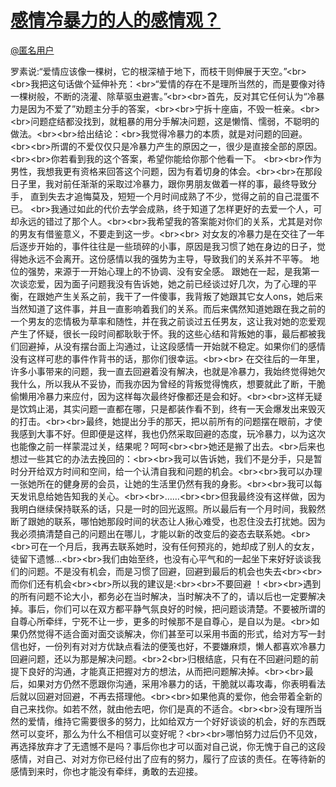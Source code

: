 
#  [感情冷暴力的人的感情观？](https://zhihu.com/questions/27047726)



[@匿名用户]()

罗素说:“爱情应该像一棵树，它的根深植于地下，而枝干则伸展于天空。”&lt;br&gt;&lt;br&gt;我把这句话做个延伸补充：&lt;br&gt;“爱情的存在不是理所当然的，而是要像对待一棵树般，不断的浇灌、除草驱虫避害。”&lt;br&gt;&lt;br&gt;首先，反对其它任何认为“冷暴力是因为不爱了”劝题主分手的答案，&lt;br&gt;&lt;br&gt;宁拆十座庙，不毁一桩亲。&lt;br&gt;&lt;br&gt;问题症结都没找到，就粗暴的用分手解决问题，这是懒惰、懦弱，不聪明的做法。&lt;br&gt;&lt;br&gt;给出结论：&lt;br&gt;我觉得冷暴力的本质，就是对问题的回避。&lt;br&gt;&lt;br&gt;所谓的不爱仅仅只是冷暴力产生的原因之一，很少是直接全部的原因。&lt;br&gt;&lt;br&gt;你若看到我的这个答案，希望你能给你那个他看一下。 &lt;br&gt;&lt;br&gt;作为男性，我想我更有资格来回答这个问题，因为有着切身的体会。&lt;br&gt;&lt;br&gt;在那段日子里，我对前任渐渐的采取过冷暴力，跟你男朋友做着一样的事，最终导致分手， 直到失去才追悔莫及，短短一个月时间成熟了不少，觉得之前的自己混蛋不已。 &lt;br&gt;我通过如此的代价去学会成熟，终于知道了怎样更好的去爱一个人，可却永远的错过了那个人。&lt;br&gt;&lt;br&gt;我希望我的答案能对你们的关系，尤其是对你的男友有借鉴意义，不要走到这一步。&lt;br&gt;&lt;br&gt; 对女友的冷暴力是在交往了一年后逐步开始的，事件往往是一些琐碎的小事，原因是我习惯了她在身边的日子，觉得她永远不会离开。这份感情以我的强势为主导，导致我们的关系并不平等。 地位的强势，来源于一开始心理上的不协调、没有安全感。 跟她在一起，是我第一次谈恋爱，因为面子问题我没有告诉她，她之前已经谈过好几次，为了心理的平衡，在跟她产生关系之前，我干了一件傻事，我背叛了她跟其它女人ons，她后来当然知道了这件事，并且一直影响着我们的关系。而后来偶然知道她跟在我之前的一个男友的恋情极为草率和随性，并在我之前谈过五任男友，这让我对她的恋爱观产生了怀疑，很长一段时间都耿耿于怀。我的这些心结和背叛她的事，最后都被我们回避掉，从没有摆台面上沟通过，让这段感情一开始就不稳定。如果你们的感情没有这样可悲的事件作背书的话，那你们很幸运。&lt;br&gt;&lt;br&gt; 在交往后的一年里，许多小事带来的问题，我一直去回避着没有解决，也就是冷暴力，我始终觉得她欠我什么，所以我从不妥协，而我亦因为曾经的背叛觉得愧疚，想要就此了断，干脆偷懒用冷暴力来应付，因为这样每次最终好像都还是会和好。&lt;br&gt;&lt;br&gt;这样无疑是饮鸩止渴，其实问题一直都在哪，只是都装作看不到，终有一天会爆发出来毁灭的打击。&lt;br&gt;&lt;br&gt;最终，她提出分手的那天，把以前所有的问题摆在眼前，才使我感到大事不好。但即便是这样，我也仍然采取回避的态度，玩冷暴力，以为这次也能像之前一样蒙混过关，结果呢？呵呵&lt;br&gt;&lt;br&gt;她还是搬了出去。&lt;br&gt;后来也想过一些其它的办法去挽回的：&lt;br&gt;&lt;br&gt;我可以告诉她，我们不是分手，只是暂时分开给双方时间和空间，给一个认清自我和问题的机会。&lt;br&gt;&lt;br&gt;我可以办理一张她所在的健身房的会员，让她的生活里仍然有我的身影。&lt;br&gt;&lt;br&gt;我可以每天发讯息给她告知我的关心。&lt;br&gt;&lt;br&gt;……&lt;br&gt;&lt;br&gt;但我最终没有这样做，因为我明白继续保持联系的话，只是一时的回光返照。所以最后有一个月时间，我毅然断了跟她的联系，哪怕她那段时间的状态让人揪心难受，也忍住没去打扰她。因为我必须搞清楚自己的问题出在哪儿，才能以新的改变后的姿态去联系她。&lt;br&gt;&lt;br&gt;可在一个月后，我再去联系她时，没有任何预兆的，她却成了别人的女友，徒留下遗憾…&lt;br&gt;&lt;br&gt;我们由始至终，也没有心平气和的一起坐下来好好谈谈我们的问题。不是没有机会，而是习惯了回避，回避到最后的机会也失去&lt;br&gt;&lt;br&gt;而你们还有机会&lt;br&gt;&lt;br&gt;所以我的建议是:&lt;br&gt;&lt;br&gt;不要回避 ！&lt;br&gt;&lt;br&gt;遇到的所有问题不论大小，都务必在当时解决，当时解决不了的，请以后也一定要解决掉。事后，你们可以在双方都平静气氛良好的时候，把问题谈清楚。不要被所谓的自尊心所牵绊，宁死不让一步，更多的时候那不是自尊心，是自以为是。&lt;br&gt;如果仍然觉得不适合面对面交谈解决，你们甚至可以采用书面的形式，给对方写一封信也好，一份列有对对方优缺点看法的便笺也好，不要嫌麻烦，懒人都喜欢冷暴力回避问题，还以为那是解决问题。&lt;br&gt;2&lt;br&gt;归根结底，只有在不回避问题的前提下良好的沟通，才能真正把握对方的想法，从而把问题解决掉。&lt;br&gt;&lt;br&gt;最后，如果对方仍然不愿跟你沟通，采用冷暴力的话，干脆就以毒攻毒，你表明看法后就以回避对回避，不再去搭理他。&lt;br&gt;&lt;br&gt;如果他真的爱你，他会带着全新的自己来找你。如若不然，就由他去吧，你们是真的不适合。&lt;br&gt;&lt;br&gt;没有理所当然的爱情，维持它需要很多的努力，比如给双方一个好好谈谈的机会，好的东西既然可以变坏，那么为什么不相信可以变好呢？&lt;br&gt;&lt;br&gt;哪怕努力过后仍不见效，再选择放弃才了无遗憾不是吗？事后你也才可以面对自己说，你无愧于自己的这段感情，对自己、对对方你已经付出了应有的努力，履行了应该的责任。在等待新的感情到来时，你也才能没有牵绊，勇敢的去迎接。